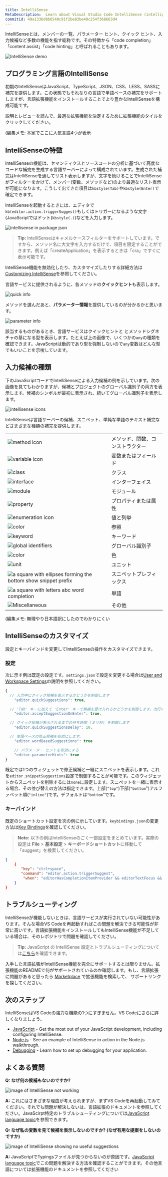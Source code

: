 ```yaml
---
title: IntelliSense
MetaDescription:  Learn about Visual Studio Code IntelliSense (intelligent code completion).
commitid: 49a1336d8b6540c91f2be83be49c254f368663d4
---
```


IntelliSenseとは、メンバーの一覧、パラメーター ヒント、クイック ヒント、入力候補など多数の機能を指す総称です。その特徴から「code completion」「content assist」「code hinting」と呼ばれることもあります。

![IntelliSense demo](images/intellisense/intellisense.gif)

## プログラミング言語のIntelliSense

初期のIntelliSenseはJavaScript、TypeScript、JSON、CSS、LESS、SASSに補完を提供します。この状態でもそれなりの言語で単語ベースの補完をサポートしますが、言語拡張機能をインストールすることでより豊かなIntelliSenseを構成可能です。

説明とレビューを読んで、最適な拡張機能を決定するために拡張機能のタイルをクリックしてください。

(編集メモ: 本家でここに人気言語4つが表示

## IntelliSenseの特徴

IntelliSenseの機能は、セマンティクスとソースコードの分析に基づいて高度なコードな補完を生成する言語サーバーによって構成されています。生成された補完はIntelliSenseを通してリスト表示しますが、文字を続けることでIntelliSenseがフィルターをかけて、メンバー(変数、メソッドなど)のより最適なリスト表示が可能になります。こうして出てきた項目は`kbstyle(Tab)`や`kbstyle(Enter)`で確定できます。

IntelliSenseを起動するときには、エディタで`kb(editor.action.triggerSuggest)`もしくはトリガーになるような文字(JavaScriptではドット(`kbstyle(.)`)などを入力します。

![intellisense in package json](images/intellisense/intellisense_packagejson.gif)

> **Tip:** IntelliSenseはキャメルケースフィルターをサポートしています。ですから、メソッド名に大文字を入力するだけで、項目を限定することができます。例えば「createApplication」を表示するときは「cra」ですぐに表示可能です。

IntelliSense機能を無効化したり、カスタマイズしたりする詳細方法は[Customizing IntelliSense](/docs/userguide/intellisense.md#customizing-intellisense)を参照してください。

言語サービスに提供されるように、各メソッドの**クイックヒント**も表示します。

![quick info](images/intellisense/quick_outline.png)

メソッドを選んだあと、**パラメーター情報**を提供しているのが分かるかと思います。

![parameter info](images/intellisense/paramater_info.png)

該当するものがあるとき、言語サービスはクイックヒントと
とメソッドシグネチャの基になる型を表示します。たとえば上の画像で、いくつかの`any`の種類を確認できます。JavaScriptは動的であり型を強制しないので`any`変数はどんな型でもいいことを示唆しています。

## 入力候補の種類

下のJavaScriptコードでIntelliSenseによる入力候補の例を示しています。次の画像を見てもわかりますが、候補とプロジェクトのグローバル識別子の両方を表示します。候補のシンボルが最初に表示され、続いてグローバル識別子を表示します。

![intellisense icons](images/intellisense/intellisense_icons.png)

IntelliSenseは言語サーバーの候補、スニペット、単純な単語のテキスト補完などさまざまな種類の補完を提供します。

|       |         |
| ----- | ------- |
| ![method icon](images/intellisense/Method_16x.svg) | メソッド、関数、コンストラクター
| ![variable icon](images/intellisense/Field_16x.svg) | 変数またはフィールド |
| ![class](images/intellisense/Class_16x.svg) | クラス |
| ![interface](images/intellisense/Interface_16x.svg) | インターフェイス |
| ![module](images/intellisense/Namespace_16x.svg) | モジュール |
| ![property](images/intellisense/Property_16x.svg) | プロパティまたは属性 |
| ![enumeration icon](images/intellisense/EnumItem_16x.svg) | 値と列挙 |
| ![color](images/intellisense/Enumerator_16x.svg) | 参照 |
| ![keyword](images/intellisense/IntelliSenseKeyword_16x.svg) | キーワード |
| ![global identifiers](images/intellisense/Document_16x.svg) | グローバル識別子 |
| ![color](images/intellisense/ColorPalette_16x.svg) | 色 |
| ![unit](images/intellisense/Ruler_16x.svg) | ユニット |
| ![a square with ellipses forming the bottom show snippet prefix](images/intellisense/Snippet_16x.svg) | スニペットプレフィックス |
| ![a square with letters abc word completion](images/intellisense/String_16x.svg) | 単語 |
| ![Miscellaneous](images/intellisense/Misc_16x.svg) | その他 |

(編集メモ: 無理やり日本語訳にしたのでわかりにくい

## IntelliSenseのカスタマイズ

設定とキーバインドを変更してIntelliSenseの操作をカスタマイズできます。

### 設定

次に示す例は既定の設定です。`settings.json`で設定を変更する場合は[User and Workspace Settings](/docs/getstarted/settings.md)の説明を参照してください。

```javascript
{
  // 入力中にクイック候補を表示するかどうかを制御します
    "editor.quickSuggestions": true,

  // 'Tab' キーに加えて 'Enter' キーで候補を受け入れるかどうかを制御します。改行の挿入や候補の反映の間であいまいさを解消するのに役立ちます。
    "editor.acceptSuggestionOnEnter": true,

  // クイック候補が表示されるまでの待ち時間 (ミリ秒) を制御します
    "editor.quickSuggestionsDelay": 10,

  // 単語ベースの修正候補を有効にします。
    "editor.wordBasedSuggestions": true

    // パラメーター ヒントを有効にする
    "editor.parameterHints": true
}
```

既定では1つのウィジェットで修正候補と一緒にスニペットを表示します。これを`editor.snippetSuggestions`設定で制御することが可能です。このウィジェットからスニペットを削除するには`none`に設定します。スニペットを一緒に表示する場合、その並び替えの方法は指定できます。上部(`"top"`)下部(`"bottom`")アルファベット順(`"inline"`)です。デフォルトは`"bottom`"です。

### キーバインド

既定のショートカット設定を次の例に示しています。`keybindings.json`の変更方法は[Key Bindings](/docs/getstarted/keybindings.md)を確認してください。

> **Note:** 以下の例はIntelliSenseのごく一部設定をまとめています。実際の設定は **File** > **基本設定** > **キーボードショートカット**に移動して「suggest」を検索してください。

```json
{
    {
       "key": "ctrl+space",
       "command": "editor.action.triggerSuggest",
        "when": "editorHasCompletionItemProvider && editorTextFocus && !editorReadonly"
    }
}
```

## トラブルシューティング

IntelliSenseが機能しないときは、言語サービスが実行されていない可能性があります。そんな場合VS Codeを再起動すればこの問題を解決できる可能性が非常に高いです。言語拡張機能をインストールしてもIntelliSense機能が不足している場合は、そのレポジトリで問題を確認してください。

> **Tip:** JavaScript の IntelliSense 設定とトラブルシューティングについては[こちら](/docs/languages/javascript.md#intellisense)を確認できます。

入手した言語拡張がIntelliSense機能を完全にサポートするとは限りません。拡張機能のREADMEで何がサポートされているのか確認します。もし、言語拡張に問題があると思ったら [Marketplace](https://marketplace.visualstudio.com/vscode) で拡張機能を検索して、 サポートリンクを探してください。

## 次のステップ

IntelliSenseはVS Codeの強力な機能の1つにすぎません。VS Codeにさらに詳しくなりましょう。

* [JavaScript](/docs/languages/javascript.md) - Get the most out of your JavaScript development, including configuring IntelliSense.
* [Node.js](/docs/nodejs/nodejs-tutorial.md#intellisense-and-typings) - See an example of IntelliSense in action in the Node.js walkthrough.
* [Debugging](/docs/userguide/debugging.md) - Learn how to set up debugging for your application.

## よくある質問

**Q: なぜ何の候補もないのですか?**

![image of IntelliSense not working](images/intellisense/intellisense_error.png)

**A:** これにはさまざまな理由が考えられますが、まずVS Codeを再起動してみてください。それでも問題が解決しないは、言語拡張のドキュメントを参照してください。JavaScirpt特定のトラブルシューティングについては[JavaScript language topic](/docs/languages/javascript.md#intellisense)を参照できます。

**Q: なぜ私の変数を見て候補を表示しないのですか? (なぜ有用な提案をしないのですか)**

![image of IntelliSense showing no useful suggestions](images/intellisense/missing_typings.png)

**A:** JavaScriptでTypingsファイルが見つからないのが原因です。[JavaScript language topic](/docs/languages/javascript.md#intellisense)でこの問題を解決する方法を確認することができます。その他言語については拡張機能のドキュメントを参照してください
